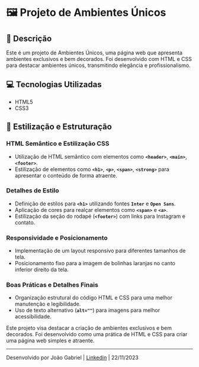 # 🖼️ Projeto de Ambientes Únicos

## **📝 Descrição**

Este é um projeto de Ambientes Únicos, uma página web que apresenta ambientes exclusivos e bem decorados. Foi desenvolvido com HTML e CSS para destacar ambientes únicos, transmitindo elegância e profissionalismo.

## **💻 Tecnologias Utilizadas**

- HTML5
- CSS3

## **🎨 Estilização e Estruturação**

### **HTML Semântico e Estilização CSS**

- Utilização de HTML semântico com elementos como **`<header>`**, **`<main>`**, **`<footer>`**.
- Estilização de elementos como **`<h1>`**, **`<p>`**, **`<span>`**, **`<strong>`** para apresentar o conteúdo de forma atraente.

### **Detalhes de Estilo**

- Definição de estilos para **`<h1>`** utilizando fontes **`Inter`** e **`Open Sans`**.
- Aplicação de cores para realçar elementos como **`<span>`** e **`<a>`**.
- Estilização da seção do rodapé (**`<footer>`**) com links para Instagram e contato.

### **Responsividade e Posicionamento**

- Implementação de um layout responsivo para diferentes tamanhos de tela.
- Posicionamento fixo para a imagem de bolinhas laranjas no canto inferior direito da tela.

### **Boas Práticas e Detalhes Finais**

- Organização estrutural do código HTML e CSS para uma melhor manutenção e legibilidade.
- Uso de texto alternativo (**`alt=""`**) para imagens para melhor acessibilidade.

Este projeto visa destacar a criação de ambientes exclusivos e bem decorados. Foi desenvolvido como uma prática de HTML e CSS para criar uma página web simples e atraente.

---

Desenvolvido por João Gabriel | [Linkedin](https://www.linkedin.com/in/jgabriel522/) | 22/11/2023